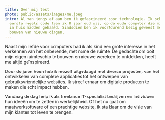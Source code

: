 ```yaml
---
title: Over mij test
photo: public/assets/images/me.jpeg
intro: Al van jongs af aan ben ik gefascineerd door technologie. Ik schreef mijn
  eerste regels code toen ik 8 jaar oud was, op de oude computer die mijn ouders
  in huis hadden gehaald. Sindsdien ben ik voortdurend bezig geweest met het
  bouwen van nieuwe dingen.
---
```

Naast mijn liefde voor computers had ik als kind een grote interesse in het verkennen van het onbekende, met name de ruimte. De gedachte om ooit mijn eigen ruimteschip te bouwen en nieuwe werelden te ontdekken, heeft me altijd geïnspireerd.

Door de jaren heen heb ik mezelf uitgedaagd met diverse projecten, van het ontwikkelen van complexe applicaties tot het ontwerpen van gebruiksvriendelijke websites. Ik streef ernaar om digitale producten te maken die echt impact hebben.

Vandaag de dag help ik als freelance IT-specialist bedrijven en individuen hun ideeën om te zetten in werkelijkheid. Of het nu gaat om maatwerksoftware of een prachtige website, ik sta klaar om de visie van mijn klanten tot leven te brengen.
